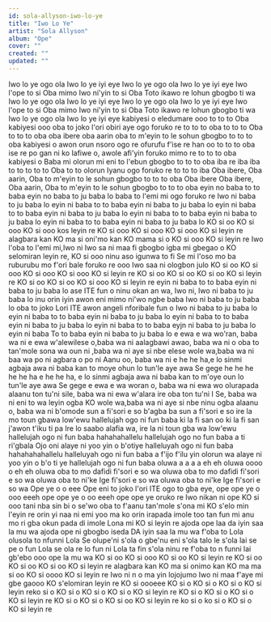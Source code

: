 ```yaml
---
id: sola-allyson-iwo-lo-ye
title: "Iwo Lo Ye"
artist: "Sola Allyson"
album: "Ope"
cover: ""
created: ""
updated: ""
---
```


Iwo lo ye
ogo ola
Iwo lo ye
iyi eye
Iwo lo ye
ogo ola
Iwo lo ye
iyi eye
Iwo l'ope to si
Oba mimo
Iwo ni'yin to si
Oba Toto
ikawo re
 lohun gbogbo ti wa
Iwo lo ye
ogo ola
Iwo lo ye
iyi eye
Iwo lo ye
ogo ola
Iwo lo ye
iyi eye
Iwo l'ope to si
Oba mimo
Iwo ni'yin to si
Oba Toto
ikawo re
lohun gbogbo ti wa
Iwo lo ye
ogo ola
Iwo lo ye
iyi eye
kabiyesi o
eledumare ooo
to to to Oba
kabiyesi ooo
oba to joko l'ori obiri aye ogo foruko re
to to to oba
to to to Oba
to to to oba
oba ibere
oba aarin
oba to m'eyin to le sohun gbogbo
to to to oba
kabiyesi o awon orun nsoro ogo re ofurufu f'ise re han oo
to to to oba
ise re po gan ni ko lafiwe o, awole afi'yin foruko mimo re
to to to oba
kabiyesi o Baba mi olorun mi eni to l'ebun gbogbo
to to to oba
iba re iba iba to to
to to to Oba
to to olorun Iyanu ogo foruko re
to to to iba
Oba ibere, Oba aarin, Oba to m'eyin to le sohun gbogbo
to to to oba
Oba ibere
Oba ibere, Oba aarin, Oba to m'eyin to le sohun gbogbo
to to to oba
eyin no baba to to baba
eyin no baba to ju baba lo
baba to l'emi mi ogo foruko re
Iwo ni baba to ju baba lo
eyin ni baba to to baba
eyin ni baba to ju baba lo
eyin ni baba to to baba
eyin ni baba to ju baba lo
eyin ni baba to to baba
eyin ni baba to ju baba lo
eyin ni baba to to baba
eyin ni baba to ju baba lo
KO si oo
KO si ooo
KO si ooo
kos leyin re
KO si ooo
KO si ooo
KO si ooo
KO si leyin re
alagbara kan KO ma si
oni'mo kan KO mama si o
KO si ooo
KO si leyin re
Iwo l'oba to l'emi mi,Iwo ni
Iwo sa ni maa fi gbogbo igba mi gbegao o
KO selomiran leyin re,
KO si ooo
ninu aso igunwa to fi Se mi l'oso mo ba ruburubu
mo f'ori bale foruko re ooo
Iwo saa ni ologbon julo
KO si oo
KO si ooo
KO si ooo
KO si ooo
KO si leyin re
KO si oo
KO si oo
KO si oo
KO si leyin re
KO si oo
KO si oo
KO si ooo
KO si leyin re
eyin ni baba
to to baba
eyin ni baba
to ju baba lo
ase ITE fun o ninu okan an wa, Iwo ni,
Iwo ni baba to ju baba lo
inu orin iyin awon eni mimo ni'wo ngbe baba
Iwo ni baba to ju baba lo
oba to joko Lori ITE awon angeli nforibale fun o
Iwo ni baba to ju baba lo
eyin ni baba to to baba
eyin ni baba to ju baba lo
eyin ni baba to to baba
eyin ni baba to ju baba lo
eyin ni baba to to baba
eyjn ni baba to ju baba lo
eyin ni baba To to baba
eyin ni baba to ju baba lo
e ewa e wa wo'ran, baba wa ni
e ewa w'alewilese o,baba wa ni
aalagbawi awao, baba wa ni
o oba to tan'mole sona wa oun ni ,baba wa ni
aye si nbe elese wole wa,baba wa ni
baa wa po ni agbara o po ni Aanu oo, baba wa ni
e he he ha,e lo sinmi agbaja awa ni baba kan to moye
ohun lo tun'le aye awa Se gege
 he he he he he ha
e he he ha, e lo sinmi agbaja
awa ni baba kan to m'oye
oun lo tun'le aye awa Se gege
e ewa e wa woran o, baba wa ni
ewa wo olurapada alaanu ton tu'ni sile, baba wa ni
ewa w'alara ire oba ton tu'ni I Se, baba wa ni
eni to wa leyin ogba KO wole wa,baba wa ni
aye si nbe ninu ogba alaanu o, baba wa ni
b'omode sun a fi'sori e so
b'agba ba sun a fi'sori e so
ire la mo toun gbawa low'ewu hallelujah ogo ni fun baba
ki la fi san oo
ki la fi san j'awon  t'iku ti pa
Ire lo saabo alafia wa,
ire la ni toun gba wa low'ewu hallelujah ogo ni fun baba
hahahahallelu
hallelujah ogo no fun baba
a ti ri'gbala Ojo oni
alaye ni yoo yin o b'otiye
halleluyah ogo ni fun baba
hahahahahallelu
halleluyah ogo ni fun baba
a f'ijo f'ilu yin olorun wa
alaye ni yoo yin o b'o ti ye
hallelujah ogo ni fun baba
oluwa a a a a
eh eh
oluwa oooo o
eh eh
oluwa oba to mo dafidi fi'sori e so wa
oluwa oba to mo dafidi fi'sori e so wa
oluwa oba to ni'ke Ige fi'sori e so wa
oluwa oba to ni'ke Ige fi'sori e so wa
Ope ye o o eee
Ope
eni to joko l'ori ITE ogo to gba eye,
ope
ope ye o ooo eeeh
ope
ope ye o oo eeeh
ope
ope ye oruko re Iwo nikan ni
ope
KO si ooo
tani nba sin bi o se'wo
oba to f'aanu tan'mole s'ona mi
KO s'elo min l'eyin re
orin yi naa ni emi yoo ma ko
orin irapada imole too tan fun mi
anu mo ri gba okun pada di imole Lona mi
KO si leyin re
 ajoda ope laa da
iyin saa la mu wa
ajoda ope ni gbogbo iseda DA
iyin saa la mu wa
f'oba to Lola
olusola to nfunni Lola Se
olupe'ni s'ola
o gbe'nu eni s'ola
talo le s'ola
lai se pe o fun Lola se
ola re lo fun ni Lola
ta fin s'ola ninu re
f'oba to n funni lai gb'ebo ooo
ope la mu wa
KO si oo
KO si ooo
KO si oo
KO si leyin re
KO si oo
KO si oo
KO si oo
KO si leyin re
alagbara kan KO ma si
onimo kan KO ma ma si oo
KO si oooo
KO si leyin re
Iwo ni n o ma yin lojojumo
Iwo ni maa f'aye mi gbe gaooo
KO s'elomiran leyin re
KO si oooeee
KO si o
KO si o
KO si o
KO si leyin reko si o
KO si o
KO si o
KO si o
KO si leyin re
KO si o
KO si o
KO si o
KO si leyin re
KO si o
KO si o
KO si oo
KO si leyin re
ko si o
ko si o
KO si o
KO si leyin re